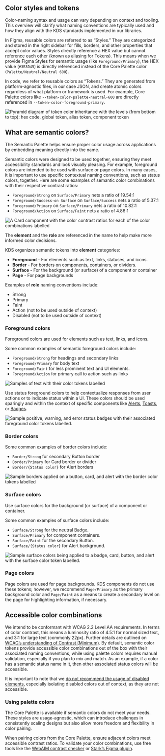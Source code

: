 ## Color styles and tokens

Color-naming syntax and usage can vary depending on context and tooling. This overview will clarify what naming conventions are typically used and how they align with the KDS standards implemented in our libraries.

In Figma, reusable colors are referred to as “Styles.” They are categorized and stored in the right sidebar for fills, borders, and other properties that accept color values. Styles directly reference a HEX value but cannot reference each other (known as aliasing for Tokens). This means when we provide Figma Styles for semantic usage (like `Foreground/Primary`), the HEX value (`#3B3D45`) is directly referenced instead of the Core Palette color (`Palette/Neutral/Neutral 600`). 

In code, we refer to reusable colors as “Tokens.” They are generated from platform-agnostic files, in our case JSON, and create atomic colors regardless of what platform or framework is used. For example, Core Palette colors like `--token-color-palette-neutral-600` are directly referenced in `--token-color-foreground-primary`. 

![Pyramid diagram of token color inheritance with the levels (from bottom to top): hex code, global token, alias token, component token](/assets/foundations/color/colors-what-are-semantic-tokens.png)

## What are semantic colors?

The Semantic Palette helps ensure proper color usage across applications by embedding meaning directly into the name.

Semantic colors were designed to be used together, ensuring they meet accessibility standards and look visually pleasing. For example, foreground colors are intended to be used with surface or page colors. In many cases, it is important to use specific contextual naming conventions, such as status colors, together. Here are some examples of semantic color combinations with their respective contrast ratios:
- `Foreground/Strong` on `Surface/Primary` nets a ratio of 19.54:1
- `Foreground/Success-on Surface` on `Surface/Success` nets a ratio of 5.37:1
- `Foreground/Primary` on `Surface/Primary` nets a ratio of 10.82:1
- `Foreground/Action` on `Surface/Faint` nets a ratio of 4.86:1

![A Card component with the color contrast ratios for each of the color combinations labelled](/assets/foundations/color/colors-semantic-tokens-accessibility-examples.png)

The **element** and the **role** are referenced in the name to help make more informed color decisions.

KDS organizes semantic tokens into **element** categories:

- **Foreground** - For elements such as text, links, statuses, and icons.
- **Border** - For borders on components, containers, or dividers.
- **Surface** - For the background (or surface) of a component or container
- **Page** - For page backgrounds

Examples of **role** naming conventions include: 

- Strong
- Primary
- Faint
- Action (not to be used outside of context)
- Disabled (not to be used outside of context)

### Foreground colors

Foreground colors are used for elements such as text, links, and icons.

Some common examples of semantic foreground colors include:

- `Foreground/Strong` for headings and secondary links
- `Foreground/Primary` for body text 
- `Foreground/Faint` for less prominent text and UI elements.
- `Foreground/Action` for primary call to action such as links

![Samples of text with their color tokens labelled](/assets/foundations/color/colors-foreground-examples.png)

Use status foreground colors to help contextualize responses from user actions or to indicate status within a UI. These colors should be used sparingly and within the context of specific components like [Alerts](/components/alert#color), [Toasts](/components/toast#color), or [Badges](/components/badge#color).

![Sample positive, warning, and error status badges with their associated foreground color tokens labelled.](/assets/foundations/color/colors-status-examples.png)

### Border colors

Some common examples of border colors include:

- `Border/Strong` for secondary Button border
- `Border/Primary` for Card border or divider
- `Border/{Status color}` for Alert borders

![Sample borders applied on a button, card, and alert with the border color tokens labelled](/assets/foundations/color/colors-border-examples.png)

### Surface colors

Use surface colors for the background (or surface) of a component or container. 

Some common examples of surface colors include:

- `Surface/Strong` for the neutral Badge.
- `Surface/Primary` for component containers.
- `Surface/Faint` for the secondary Button.
- `Surface/{Status color}` for Alert background.

![Sample surface colors being applied to a badge, card, button, and alert with the surface color token labelled.](/assets/foundations/color/colors-surface-examples.png)

### Page colors

Page colors are used for page backgrounds. KDS components do not use these tokens; however, we recommend `Page/Primary` as the primary background color and `Page/Faint` as a means to create a secondary level on the page for highlighting information, if necessary.

## Accessible color combinations

We intend to be conformant with WCAG 2.2 Level AA requirements. In terms of color contrast, this means a luminosity ratio of 4.5:1 for normal sized text, and 3:1 for large text (commonly 22px). Further details are outlined on [WCAG’s understanding of Contrast (Minimum)](https://www.w3.org/WAI/WCAG22/Understanding/contrast-minimum.html). By default, semantic color tokens provide accessible color combinations out of the box with their associated naming conventions, while using palette colors requires manual validation, especially if you plan to mix and match. As an example, if a color has a semantic status name in it, then other associated status colors will be accessible. 

It is important to note that we [do not recommend the usage of disabled elements](/patterns/disabled-patterns), especially isolating disabled colors out of context, as they are not accessible.

### Using palette colors

The Core Palette is available if semantic colors do not meet your needs. These styles are usage-agnostic, which can introduce challenges in consistently scaling designs but also allow more freedom and flexibility in color pairing. 

When pairing colors from the Core Palette, ensure adjacent colors meet accessible contrast ratios. To validate your color combinations, use free tools like the [WebAIM contrast checker](https://webaim.org/resources/contrastchecker/) or [Stark’s Figma plugin](https://www.figma.com/community/plugin/732603254453395948/stark-contrast-accessibility-checker).
